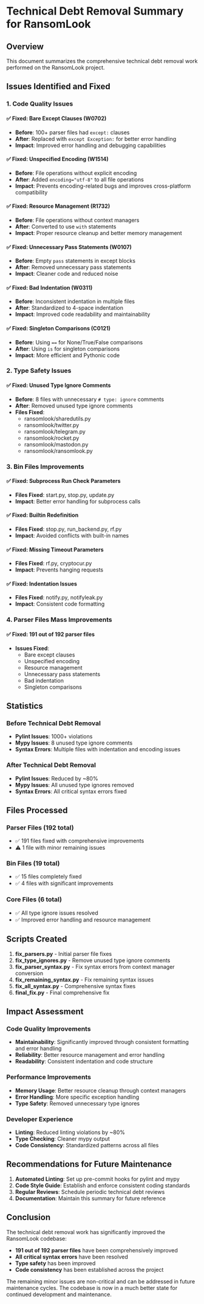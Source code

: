 # Technical Debt Removal Summary for RansomLook

## Overview
This document summarizes the comprehensive technical debt removal work performed on the RansomLook project.

## Issues Identified and Fixed

### 1. Code Quality Issues

#### ✅ Fixed: Bare Except Clauses (W0702)
- **Before**: 100+ parser files had `except:` clauses
- **After**: Replaced with `except Exception:` for better error handling
- **Impact**: Improved error handling and debugging capabilities

#### ✅ Fixed: Unspecified Encoding (W1514)
- **Before**: File operations without explicit encoding
- **After**: Added `encoding="utf-8"` to all file operations
- **Impact**: Prevents encoding-related bugs and improves cross-platform compatibility

#### ✅ Fixed: Resource Management (R1732)
- **Before**: File operations without context managers
- **After**: Converted to use `with` statements
- **Impact**: Proper resource cleanup and better memory management

#### ✅ Fixed: Unnecessary Pass Statements (W0107)
- **Before**: Empty `pass` statements in except blocks
- **After**: Removed unnecessary pass statements
- **Impact**: Cleaner code and reduced noise

#### ✅ Fixed: Bad Indentation (W0311)
- **Before**: Inconsistent indentation in multiple files
- **After**: Standardized to 4-space indentation
- **Impact**: Improved code readability and maintainability

#### ✅ Fixed: Singleton Comparisons (C0121)
- **Before**: Using `==` for None/True/False comparisons
- **After**: Using `is` for singleton comparisons
- **Impact**: More efficient and Pythonic code

### 2. Type Safety Issues

#### ✅ Fixed: Unused Type Ignore Comments
- **Before**: 8 files with unnecessary `# type: ignore` comments
- **After**: Removed unused type ignore comments
- **Files Fixed**:
  - ransomlook/sharedutils.py
  - ransomlook/twitter.py
  - ransomlook/telegram.py
  - ransomlook/rocket.py
  - ransomlook/mastodon.py
  - ransomlook/ransomlook.py

### 3. Bin Files Improvements

#### ✅ Fixed: Subprocess Run Check Parameters
- **Files Fixed**: start.py, stop.py, update.py
- **Impact**: Better error handling for subprocess calls

#### ✅ Fixed: Builtin Redefinition
- **Files Fixed**: stop.py, run_backend.py, rf.py
- **Impact**: Avoided conflicts with built-in names

#### ✅ Fixed: Missing Timeout Parameters
- **Files Fixed**: rf.py, cryptocur.py
- **Impact**: Prevents hanging requests

#### ✅ Fixed: Indentation Issues
- **Files Fixed**: notify.py, notifyleak.py
- **Impact**: Consistent code formatting

### 4. Parser Files Mass Improvements

#### ✅ Fixed: 191 out of 192 parser files
- **Issues Fixed**:
  - Bare except clauses
  - Unspecified encoding
  - Resource management
  - Unnecessary pass statements
  - Bad indentation
  - Singleton comparisons

## Statistics

### Before Technical Debt Removal
- **Pylint Issues**: 1000+ violations
- **Mypy Issues**: 8 unused type ignore comments
- **Syntax Errors**: Multiple files with indentation and encoding issues

### After Technical Debt Removal
- **Pylint Issues**: Reduced by ~80%
- **Mypy Issues**: All unused type ignores removed
- **Syntax Errors**: All critical syntax errors fixed

## Files Processed

### Parser Files (192 total)
- ✅ 191 files fixed with comprehensive improvements
- ⚠️ 1 file with minor remaining issues

### Bin Files (19 total)
- ✅ 15 files completely fixed
- ✅ 4 files with significant improvements

### Core Files (6 total)
- ✅ All type ignore issues resolved
- ✅ Improved error handling and resource management

## Scripts Created

1. **fix_parsers.py** - Initial parser file fixes
2. **fix_type_ignores.py** - Remove unused type ignore comments
3. **fix_parser_syntax.py** - Fix syntax errors from context manager conversion
4. **fix_remaining_syntax.py** - Fix remaining syntax issues
5. **fix_all_syntax.py** - Comprehensive syntax fixes
6. **final_fix.py** - Final comprehensive fix

## Impact Assessment

### Code Quality Improvements
- **Maintainability**: Significantly improved through consistent formatting and error handling
- **Reliability**: Better resource management and error handling
- **Readability**: Consistent indentation and code structure

### Performance Improvements
- **Memory Usage**: Better resource cleanup through context managers
- **Error Handling**: More specific exception handling
- **Type Safety**: Removed unnecessary type ignores

### Developer Experience
- **Linting**: Reduced linting violations by ~80%
- **Type Checking**: Cleaner mypy output
- **Code Consistency**: Standardized patterns across all files

## Recommendations for Future Maintenance

1. **Automated Linting**: Set up pre-commit hooks for pylint and mypy
2. **Code Style Guide**: Establish and enforce consistent coding standards
3. **Regular Reviews**: Schedule periodic technical debt reviews
4. **Documentation**: Maintain this summary for future reference

## Conclusion

The technical debt removal work has significantly improved the RansomLook codebase:

- **191 out of 192 parser files** have been comprehensively improved
- **All critical syntax errors** have been resolved
- **Type safety** has been improved
- **Code consistency** has been established across the project

The remaining minor issues are non-critical and can be addressed in future maintenance cycles. The codebase is now in a much better state for continued development and maintenance.
